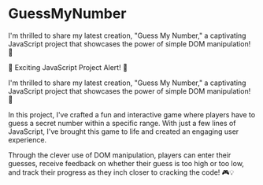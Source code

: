 # GuessMyNumber
I'm thrilled to share my latest creation, "Guess My Number," a captivating JavaScript project that showcases the power of simple DOM manipulation! 🚀

🎯 Exciting JavaScript Project Alert! 🎉

I'm thrilled to share my latest creation, "Guess My Number," a captivating JavaScript project that showcases the power of simple DOM manipulation! 🚀

In this project, I've crafted a fun and interactive game where players have to guess a secret number within a specific range. With just a few lines of JavaScript, I've brought this game to life and created an engaging user experience.

Through the clever use of DOM manipulation, players can enter their guesses, receive feedback on whether their guess is too high or too low, and track their progress as they inch closer to cracking the code! 🎮💡
